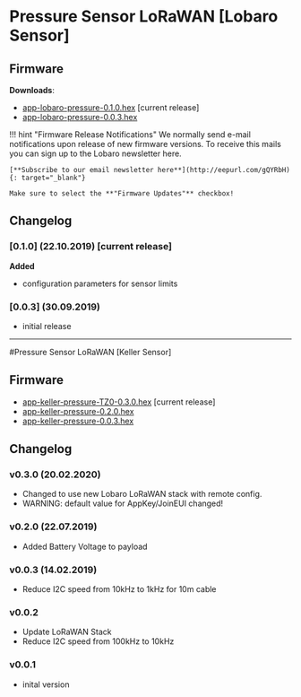 # Pressure Sensor LoRaWAN [Lobaro Sensor]

## Firmware

**Downloads**:

* [app-lobaro-pressure-0.1.0.hex](firmware/app-lobaro-pressure-0.1.0+LoRa.hex) [current release]
* [app-lobaro-pressure-0.0.3.hex](firmware/app-lobaro-pressure-0.0.3+LoRa.hex) 

!!! hint "Firmware Release Notifications"
    We normally send e-mail notifications upon release of new firmware versions. To receive this mails you can sign up
    to the Lobaro newsletter here.
    
    [**Subscribe to our email newsletter here**](http://eepurl.com/gQYRbH){: target="_blank"} 
     
    Make sure to select the **"Firmware Updates"** checkbox!   

## Changelog

### [0.1.0] (22.10.2019) [current release]

**Added**

 - configuration parameters for sensor limits

### [0.0.3] (30.09.2019)

- initial release

----
#Pressure Sensor LoRaWAN [Keller Sensor]

## Firmware

* [app-keller-pressure-TZ0-0.3.0.hex](firmware/app-keller-pressure-TZ0-0.3.0.hex) [current release]
* [app-keller-pressure-0.2.0.hex](firmware/app-keller-pressure-0.2.0.hex)
* [app-keller-pressure-0.0.3.hex](firmware/app-keller-pressure-0.0.3.hex)

## Changelog

### v0.3.0 (20.02.2020)
- Changed to use new Lobaro LoRaWAN stack with remote config.
- WARNING: default value for AppKey/JoinEUI changed!

### v0.2.0 (22.07.2019)
- Added Battery Voltage to payload

### v0.0.3 (14.02.2019)
- Reduce I2C speed from 10kHz to 1kHz for 10m cable

### v0.0.2
- Update LoRaWAN Stack
- Reduce I2C speed from 100kHz to 10kHz

### v0.0.1 
- inital version
